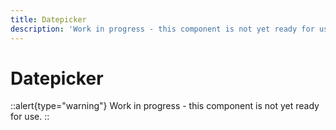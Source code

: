 ```yaml
---
title: Datepicker
description: 'Work in progress - this component is not yet ready for use.'
---
```


# Datepicker

::alert{type="warning"}
Work in progress - this component is not yet ready for use.
::
